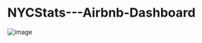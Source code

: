 # NYCStats---Airbnb-Dashboard
![image](https://github.com/user-attachments/assets/37357f00-d8e5-46ef-8cbb-36504b2b045c)
